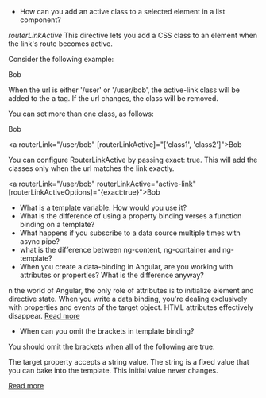 * How can you add an active class to a selected element in a list component?

*routerLinkActive*
This directive lets you add a CSS class to an element when the link's route becomes active.

Consider the following example:

<a routerLink="/user/bob" routerLinkActive="active-link">Bob</a>

When the url is either '/user' or '/user/bob', the active-link class will be added to the a tag. If the url changes, the class will be removed.

You can set more than one class, as follows:


<a routerLink="/user/bob" routerLinkActive="class1 class2">Bob</a>

<a routerLink="/user/bob" [routerLinkActive]="['class1', 'class2']">Bob</a>

You can configure RouterLinkActive by passing exact: true. This will add the classes only when the url matches the link exactly.



<a routerLink="/user/bob" routerLinkActive="active-link" [routerLinkActiveOptions]="{exact:true}">Bob</a>


* What is a template variable. How would you use it?
* What is the difference of using a property binding verses a function binding on a template?
* What happens if you subscribe to a data source multiple times with async pipe?
* what is the difference between ng-content, ng-container and ng- template?
* When you create a data-binding in Angular, are you working with attributes or properties? What is the difference anyway?

n the world of Angular, the only role of attributes is to initialize element and directive state. When you write a data binding, you're dealing exclusively with properties and events of the target object. 
HTML attributes effectively disappear. [Read more](https://next.angular.io/guide/template-syntax#html-attribute-vs-dom-property)

 * When can you omit the brackets in template binding?

You should omit the brackets when all of the following are true:

The target property accepts a string value.
The string is a fixed value that you can bake into the template.
This initial value never changes.

[Read more](https://next.angular.io/guide/template-syntax#one-time-string-initialization)
